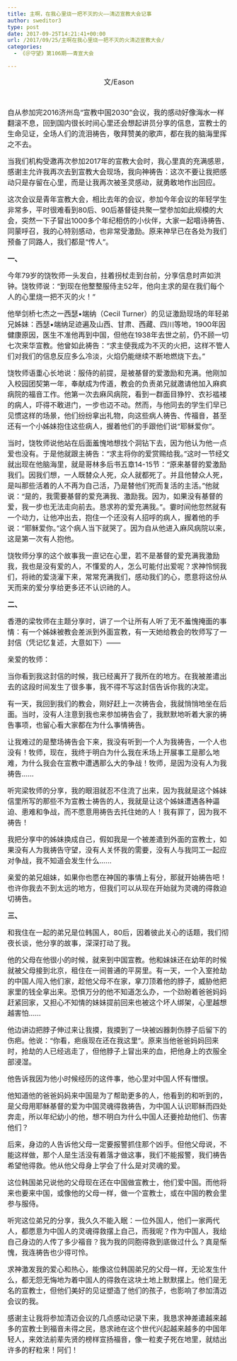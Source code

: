 ```yaml
---
title: 主啊，在我心里烧一把不灭的火——清迈宣教大会记事
author: sweditor3
type: post
date: 2017-09-25T14:21:41+00:00
url: /2017/09/25/主啊在我心里烧一把不灭的火清迈宣教大会/
categories:
  - 《＠守望》第106期——青宣大会

---
```

<p style="text-align: center;">
  <span style="font-size: 12pt;">文/Eason</span>
</p>

&nbsp;

<span style="font-size: 12pt;">自从参加完2016济州岛“宣教中国2030”会议，我的感动好像海水一样翻滚不息，回到国内很长时间心里还会想起讲员分享的信息，宣教士的生命见证，全场人们的流泪祷告，敬拜赞美的歌声，都在我的脑海里挥之不去。</span>

<span style="font-size: 12pt;">当我们机构受邀再次参加2017年的宣教大会时，我心里真的充满感恩，感谢主允许我再次去到宣教大会现场，我向神祷告：这次不要让我把感动只是存留在心里，而是让我再次被圣灵感动，就勇敢地作出回应。</span>

<span style="font-size: 12pt;">这次会议是青年宣教大会，相比去年的会议，参加今年会议的年轻学生非常多，平时很难看到80后、90后基督徒共聚一堂参加如此规模的大会，突然一下子冒出1000多个年纪相仿的小伙伴，大家一起唱诗祷告、同蒙呼召，我的心特别感动，也非常受激励。原来神早已在各处为我们预备了同路人，我们都是“传人”。</span>

<span style="font-size: 12pt;"><strong>一、</strong></span>

<span style="font-size: 12pt;">今年79岁的饶牧师一头发白，拄着拐杖走到台前，分享信息时声如洪钟。饶牧师说：“到现在他整整服侍主52年，他向主求的是在我们每个人的心里烧一把不灭的火！”</span>

<span style="font-size: 12pt;">他举剑桥七杰之一西瑟•端纳（Cecil Turner）的见证激励现场的年轻弟兄姊妹：西瑟•端纳足迹遍及山西、甘肃、西藏、四川等地，1900年因健康原因，医生不准他再到中国，但他在1938年去世之前，仍不顾一切七次来华宣教。他曾如此祷告：“求主使我成为不灭的火把，这样不管人们对我们的信息反应多么冷淡，火焰仍能继续不断地燃烧下去。”</span>

<span style="font-size: 12pt;">饶牧师语重心长地说：服侍的前提，是被基督的爱激励和充满。他刚加入校园团契第一年，奉献成为传道，教会的负责弟兄就邀请他加入麻疯病院的福音工作。他第一次去麻风病院，看到一群面目狰狞、衣衫褴褛的病人，吓得不敢进门，一步也迈不动。然而，与他同去的学生们早已见惯这样的场景，他们纷纷拿出礼物，向这些病人祷告、传福音，甚至还有一个小姊妹抱住这些病人，握着他们的手跟他们说“耶稣爱你”。</span>

<span style="font-size: 12pt;">当时，饶牧师说他站在后面羞愧地想找个洞钻下去，因为他认为他一点爱也没有。于是他就跟主祷告：“求主将你的爱赏赐给我。”这时一节经文就出现在他脑海里，就是哥林多后书五章14-15节：“原来基督的爱激励我们。因我们想，一人既替众人死，众人就都死了。并且他替众人死，是叫那些活着的人不再为自己活，乃是替他们死而复活的主活。”他就说：“是的，我需要基督的爱充满我、激励我。因为，如果没有基督的爱，我一步也无法走向前去。恳求祢的爱充满我。”。霎时间他忽然就有一个动力，让他冲出去，抱住一个还没有人招呼的病人，握着他的手说：“耶稣爱你。”这个病人当下就哭了。因为自从他进入麻风病院以来，这是第一次有人抱他。</span>

<span style="font-size: 12pt;">饶牧师分享的这个故事我一直记在心里，若不是基督的爱充满我激励我，我也是没有爱的人，不懂爱的人，怎么可能付出爱呢？求神怜悯我们，将祂的爱浇灌下来，常常充满我们，感动我们的心，愿意将这份从天而来的爱分享给更多还不认识祂的人。</span>

<span style="font-size: 12pt;"><strong>二、</strong></span>

<span style="font-size: 12pt;">香港的梁牧师在主题分享时，讲了一个让所有人听了无不羞愧掩面的事情：有一个姊妹被教会差派到外面宣教，有一天她给教会的牧师写了一封信（凭记忆复述，大意如下）——</span>

<span style="font-size: 12pt;">亲爱的牧师：</span>

<span style="font-size: 12pt;">当你看到我这封信的时候，我已经离开了我所在的地方。在我被差遣出去的这段时间发生了很多事，我不得不写这封信告诉你我的决定。</span>

<span style="font-size: 12pt;">有一天，我回到我们的教会，刚好赶上一次祷告会，我就悄悄地坐在后面。当时，没有人注意到我也来参加祷告会了，我默默地听着大家的祷告事项，也留心看大家都在为什么事情祷告。</span>

<span style="font-size: 12pt;">让我难过的是整场祷告会下来，我没有听到一个人为我祷告，一个人也没有！牧师，现在，我终于明白为什么我在禾场上开展事工是那么地难，为什么我会在宣教中遭遇那么大的争战！牧师，是因为没有人为我祷告……</span>

<span style="font-size: 12pt;">听完梁牧师的分享，我的眼泪就忍不住流了出来，因为我就是这个姊妹信里所写的那些不为宣教士祷告的人，我就是让这个姊妹遭遇各种逼迫、患难和争战，而不愿意用祷告去托住她的人！我有罪了，因为我不祷告！</span>

<span style="font-size: 12pt;">我把分享中的姊妹换成自己，假如我是一个被差遣到外面的宣教士，如果没有人为我祷告守望，没有人关怀我的需要，没有人与我同工一起应对争战，我不知道会发生什么……</span>

<span style="font-size: 12pt;">亲爱的弟兄姐妹，如果你也愿在神国的事情上有分，那就开始祷告吧！也许你我去不到太远的地方，但我们可以从现在开始就为灵魂的得救迫切祷告。</span>

<span style="font-size: 12pt;"><strong>三、</strong></span>

<span style="font-size: 12pt;">和我住在一起的弟兄是位韩国人，80后，因着彼此关心的话题，我们彻夜长谈，他分享的故事，深深打动了我。</span>

<span style="font-size: 12pt;">他的父母在他很小的时候，就来到中国宣教。他和妹妹还在幼年的时候就被父母接到北京，租住在一间普通的平房里。有一天，一个入室抢劫的中国人闯入他们家，趁他父母不在家，拿刀顶着他的脖子，威胁他把家里的钱全拿出来。恐惧万分的他不知道怎么办，一个劲盼着爸爸妈妈赶紧回家，又担心不知情的妹妹提前回来也被这个坏人绑架，心里越想越害怕……</span>

<span style="font-size: 12pt;">他边讲边把脖子伸过来让我摸，我摸到了一块被凶器刺伤脖子后留下的伤疤。他说：“你看，疤痕现在还在我这里”。原来当他爸爸妈妈回来时，抢劫的人已经逃走了，但他脖子上冒出来的血，把他身上的衣服全部浸湿。</span>

<span style="font-size: 12pt;">他告诉我因为他小时候经历的这件事，他心里对中国人怀有憎恨。</span>

<span style="font-size: 12pt;">他知道他的爸爸妈妈来中国是为了帮助更多的人，他看到的和听到的，是父母用耶稣基督的爱为中国灵魂得救祷告，为中国人认识耶稣而四处奔走，所以年纪幼小的他，想不明白为什么中国人还要抢劫他们、伤害他们？</span>

<span style="font-size: 12pt;">后来，身边的人告诉他父母一定要报警抓住那个凶手。但他父母说，不能这样做，那个人是生活没有着落才做这事，我们不能报警，我们祷告希望他得救。他从他父母身上学会了什么是对灵魂的爱。</span>

<span style="font-size: 12pt;">这位韩国弟兄说他的父母现在还在中国做宣教士，他们爱中国。而他将来也要来中国，或像他的父母一样，做一个宣教士，或在中国的教会里参与服侍。</span>

<span style="font-size: 12pt;">听完这位弟兄的分享，我久久不能入眠：一位外国人，他们一家两代人，都愿意为中国人的灵魂得救摆上自己，而我呢？作为中国人，我给自己身边的人传了多少福音？我为我的同胞得救到底做过什么？真是惭愧，我连祷告也少得可怜。</span>

<span style="font-size: 12pt;">求神激发我的爱心和热心，能像这位韩国弟兄的父母一样，无论发生什么，都无怨无悔地为着中国人的得救在这块土地上默默摆上。他们是无名的宣教士，但他们美好的见证塑造了他们的孩子，也影响了参加清迈会议的我。</span>

<span style="font-size: 12pt;">感谢主让我将参加清迈会议的几点感动记录下来，我恳求神差遣越来越多的宣教士到福音未得之民，恳求祂在这个世代兴起越来越多的中国年轻人，来效法前辈先贤的榜样宣扬福音，像一粒麦子死在地里，就结出许多的籽粒来！阿们！</span>

&nbsp;